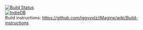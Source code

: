 [![Build Status](https://drone.io/github.com/iggyvolz/iMagine/status.png)](https://drone.io/github.com/iggyvolz/iMagine/latest)<br>
[![IndieDB](http://button.indiedb.com/popularity/medium/games/33517.png)](http://www.indiedb.com/games/imagine)<br>
Build instructions: https://github.com/iggyvolz/iMagine/wiki/Build-instructions
